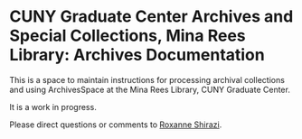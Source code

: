 # CUNY Graduate Center Archives and Special Collections, Mina Rees Library: Archives Documentation

This is a space to maintain instructions for processing archival collections and using ArchivesSpace at the Mina Rees Library, CUNY Graduate Center.

It is a work in progress. 

Please direct questions or comments to [Roxanne Shirazi](mailto:rshirazi@gc.cuny.edu).
